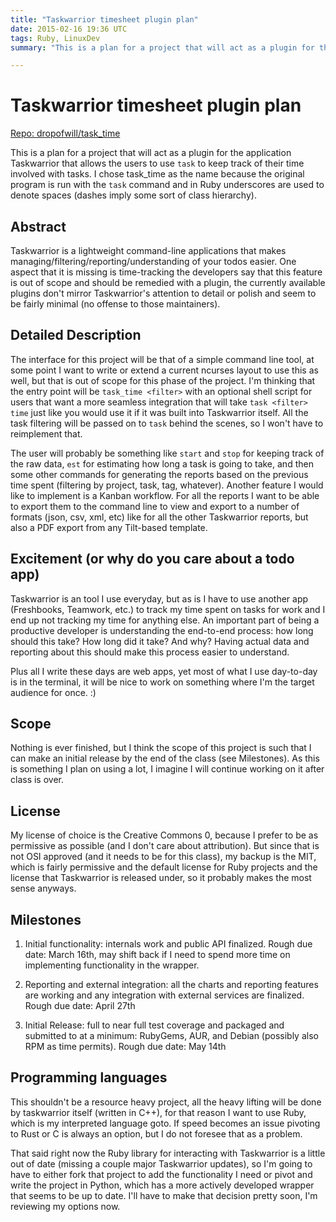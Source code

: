 ```yaml
---
title: "Taskwarrior timesheet plugin plan"
date: 2015-02-16 19:36 UTC
tags: Ruby, LinuxDev
summary: "This is a plan for a project that will act as a plugin for the application Taskwarrior that allows the users to use `task` to keep track of their time involved with tasks. I chose task_time as the name because the original program is run with the `task` command and in Ruby underscores are used to denote spaces (dashes imply some sort of class hierarchy)."

---
```


# Taskwarrior timesheet plugin plan

[Repo: dropofwill/task_time](http://github.com/dropofwill/task_time)

This is a plan for a project that will act as a plugin for the application Taskwarrior that allows the users to use `task` to keep track of their time involved with tasks. I chose task_time as the name because the original program is run with the `task` command and in Ruby underscores are used to denote spaces (dashes imply some sort of class hierarchy).



## Abstract

Taskwarrior is a lightweight command-line applications that makes managing/filtering/reporting/understanding of your todos easier. One aspect that it is missing is time-tracking the developers say that this feature is out of scope and should be remedied with a plugin, the currently available plugins don't mirror Taskwarrior's attention to detail or polish and seem to be fairly minimal (no offense to those maintainers).



## Detailed Description

The interface for this project will be that of a simple command line tool, at some point I want to write or extend a current ncurses layout to use this as well, but that is out of scope for this phase of the project. I'm thinking that the entry point will be `task_time <filter>` with an optional shell script for users that want a more seamless integration that will take `task <filter> time` just like you would use it if it was built into Taskwarrior itself. All the task filtering will be passed on to `task` behind the scenes, so I won't have to reimplement that.

The user will probably be something like `start` and `stop` for keeping track of the raw data, `est` for estimating how long a task is going to take, and then some other commands for generating the reports based on the previous time spent (filtering by project, task, tag, whatever). Another feature I would like to implement is a Kanban workflow. For all the reports I want to be able to export them to the command line to view and export to a number of formats (json, csv, xml, etc) like for all the other Taskwarrior reports, but also a PDF export from any Tilt-based template.



## Excitement (or why do you care about a todo app)

Taskwarrior is an tool I use everyday, but as is I have to use another app (Freshbooks, Teamwork, etc.) to track my time spent on tasks for work and I end up not tracking my time for anything else. An important part of being a productive developer is understanding the end-to-end process: how long should this take? How long did it take? And why? Having actual data and reporting about this should make this process easier to understand.

Plus all I write these days are web apps, yet most of what I use day-to-day is in the terminal, it will be nice to work on something where I'm the target audience for once. :)



## Scope

Nothing is ever finished, but I think the scope of this project is such that I can make an initial release by the end of the class (see Milestones). As this is something I plan on using a lot, I imagine I will continue working on it after class is over.



## License

My license of choice is the Creative Commons 0, because I prefer to be as permissive as possible (and I don't care about attribution). But since that is not OSI approved (and it needs to be for this class), my backup is the MIT, which is fairly permissive and the default license for Ruby projects and the license that Taskwarrior is released under, so it probably makes the most sense anyways.



## Milestones

1. Initial functionality: internals work and public API finalized. Rough due date: March 16th, may shift back if I need to spend more time on implementing functionality in the wrapper.

2. Reporting and external integration: all the charts and reporting features are working and any integration with external services are finalized. Rough due date: April 27th

3. Initial Release: full to near full test coverage and packaged and submitted to at a minimum: RubyGems, AUR, and Debian (possibly also RPM as time permits). Rough due date: May 14th



## Programming languages

This shouldn't be a resource heavy project, all the heavy lifting will be done by taskwarrior itself (written in C++), for that reason I want to use Ruby, which is my interpreted language goto. If speed becomes an issue pivoting to Rust or C is always an option, but I do not foresee that as a problem.

That said right now the Ruby library for interacting with Taskwarrior is a little out of date (missing a couple major Taskwarrior updates), so I'm going to have to either fork that project to add the functionality I need or pivot and write the project in Python, which has a more actively developed wrapper that seems to be up to date. I'll have to make that decision pretty soon, I'm reviewing my options now.

